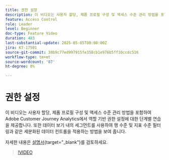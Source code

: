 ```yaml
---
title: 권한 설정
description: 이 비디오는 사용자 할당, 제품 프로필 구성 및 액세스 수준 관리 방법을 포함하여 Adobe Customer Journey Analytics에서 역할 기반 권한 설정에 대한 단계별 연습을 제공합니다.
feature: Access Control
role: Leader
level: Beginner
doc-type: Feature Video
duration: 483
last-substantial-update: 2025-05-05T00:00:00Z
jira: KT-17501
source-git-commit: 30b9c77ed997915fe358cb1e976b5ff10ccdc516
workflow-type: tm+mt
source-wordcount: '87'
ht-degree: 0%

---
```


# 권한 설정

이 비디오는 사용자 할당, 제품 프로필 구성 및 액세스 수준 관리 방법을 포함하여 Adobe Customer Journey Analytics에서 역할 기반 권한 설정에 대한 단계별 연습을 제공합니다. 또한 데이터 보기 내의 세그먼트를 사용하여 행 수준 및 지표 수준 필터링과 같은 세분화된 데이터 컨트롤을 적용하는 방법을 보여 줍니다.

자세한 내용은 [설명서](https://experienceleague.adobe.com/ko/docs/analytics-platform/using/technotes/access-control){target="_blank"}를 검토하세요.

>[!VIDEO](https://video.tv.adobe.com/v/3463392/?learn=on&captions=kor)
